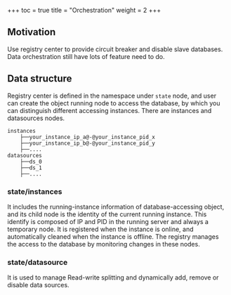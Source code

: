 +++
toc = true
title = "Orchestration"
weight = 2
+++

## Motivation

Use registry center to provide circuit breaker and disable slave databases. Data orchestration still have lots of feature need to do.

## Data structure

Registry center is defined in the namespace under `state` node, and user can create the object running node to access the database, by which you can distinguish different accessing instances. There are instances and datasources nodes.

```
instances
    ├──your_instance_ip_a@-@your_instance_pid_x
    ├──your_instance_ip_b@-@your_instance_pid_y
    ├──....
datasources
    ├──ds_0
    ├──ds_1
    ├──....
```

### state/instances

It includes the running-instance information of database-accessing object, and its child node is the identity of the current running instance. This identify is composed of IP and PID in the running server and always a temporary node. It is registered when the instance is online, and automatically cleaned when the instance is offline. The registry manages the access to the database by monitoring changes in these nodes.

### state/datasource

It is used to manage Read-write splitting and dynamically add, remove or disable data sources.
